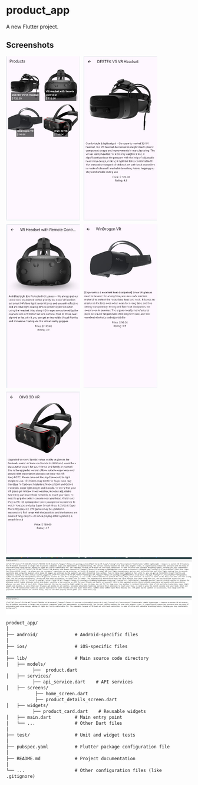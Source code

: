 # product_app

A new Flutter project.


## Screenshots

<div style="display: flex; flex-wrap: wrap; gap: 10px;">
  <img src="1.jpg" alt="Screenshot 1" width="200"/>
  <img src="2.jpg" alt="Screenshot 2" width="200"/>
  <img src="3.jpg" alt="Screenshot 3" width="200"/>
  <img src="4.jpg" alt="Screenshot 4" width="200"/>
  <img src="5.jpg" alt="Screenshot 5" width="200"/>
    <img src="6.jpg" alt="Screenshot 6" />
    <img src="7.jpg" alt="Screenshot 7" />
</div>

```plaintext
product_app/
│
├── android/              # Android-specific files
│
├── ios/                  # iOS-specific files
│
├── lib/                  # Main source code directory
│   ├── models/
          ├──  product.dart 
│   ├── services/
          ├── api_service.dart    # API services
│   ├── screens/
           ├── home_screen.dart              
           ├── product_details_screen.dart               
│   ├── widgets/
          ├── product_card.dart    # Reusable widgets
│   ├── main.dart         # Main entry point
│   └── ...               # Other Dart files
│
├── test/                 # Unit and widget tests
│
├── pubspec.yaml          # Flutter package configuration file
│
├── README.md             # Project documentation
│
└── ...                   # Other configuration files (like .gitignore)
